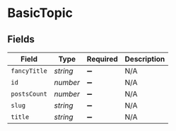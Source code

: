# BasicTopic


## Fields

| Field              | Type               | Required           | Description        |
| ------------------ | ------------------ | ------------------ | ------------------ |
| `fancyTitle`       | *string*           | :heavy_minus_sign: | N/A                |
| `id`               | *number*           | :heavy_minus_sign: | N/A                |
| `postsCount`       | *number*           | :heavy_minus_sign: | N/A                |
| `slug`             | *string*           | :heavy_minus_sign: | N/A                |
| `title`            | *string*           | :heavy_minus_sign: | N/A                |